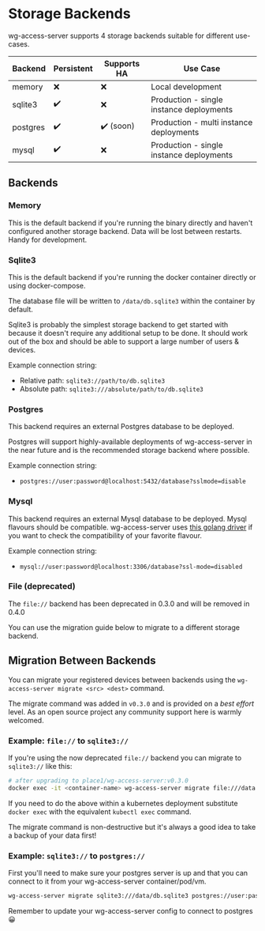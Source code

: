 # Storage Backends

wg-access-server supports 4 storage backends suitable for different use-cases.

| Backend  | Persistent | Supports HA | Use Case                               |
|----------|------------|-------------|----------------------------------------|
| memory   | ❌         | ❌         | Local development                      |
| sqlite3  | ✔️         | ❌         | Production - single instance deployments |
| postgres | ✔️         | ✔️ (soon)  | Production - multi instance deployments  |
| mysql    | ✔️         | ❌         | Production - single instance deployments |

## Backends

### Memory

This is the default backend if you're running the binary directly and haven't configured
another storage backend. Data will be lost between restarts. Handy for development.

### Sqlite3

This is the default backend if you're running the docker container directly or using docker-compose.

The database file will be written to `/data/db.sqlite3` within the container by default.

Sqlite3 is probably the simplest storage backend to get started with because it doesn't require
any additional setup to be done. It should work out of the box and should be able to support a
large number of users & devices.

Example connection string:

- Relative path: `sqlite3://path/to/db.sqlite3`
- Absolute path: `sqlite3:///absolute/path/to/db.sqlite3`

### Postgres

This backend requires an external Postgres database to be deployed.

Postgres will support highly-available deployments of wg-access-server in the near future
and is the recommended storage backend where possible.

Example connection string:

- `postgres://user:password@localhost:5432/database?sslmode=disable`

### Mysql

This backend requires an external Mysql database to be deployed. Mysql flavours should be compatible.
wg-access-server uses [this golang driver](github.com/go-sql-driver/mysql) if you want to check the
compatibility of your favorite flavour.

Example connection string:

- `mysql://user:password@localhost:3306/database?ssl-mode=disabled`

### File (deprecated)

The `file://` backend has been deprecated in 0.3.0 and will be removed in 0.4.0

You can use the migration guide below to migrate to a different storage backend.

## Migration Between Backends

You can migrate your registered devices between backends using the `wg-access-server migrate <src> <dest>`
command.

The migrate command was added in `v0.3.0` and is provided on a _best effort_ level. As an open source
project any community support here is warmly welcomed.

### Example: `file://` to `sqlite3://`

If you're using the now deprecated `file://` backend you can migrate to `sqlite3://` like this:

```bash
# after upgrading to place1/wg-access-server:v0.3.0
docker exec -it <container-name> wg-access-server migrate file:///data sqlite3:///data/db.sqlite3
```

If you need to do the above within a kubernetes deployment substitute `docker exec` with the equivalent
`kubectl exec` command.

The migrate command is non-destructive but it's always a good idea to take a backup of your data first!

### Example: `sqlite3://` to `postgres://`

First you'll need to make sure your postgres server is up and that you can connect to it from your
wg-access-server container/pod/vm.

```bash
wg-access-server migrate sqlite3:///data/db.sqlite3 postgres://user:password@localhost:5432/database?sslmode=disable
```

Remember to update your wg-access-server config to connect to postgres 😀
